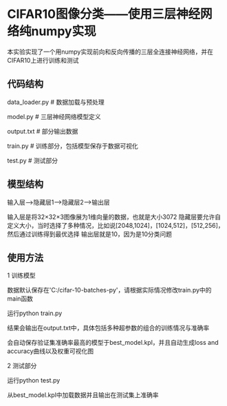 # CIFAR10图像分类——使用三层神经网络纯numpy实现
本实验实现了一个用numpy实现前向和反向传播的三层全连接神经网络，并在CIFAR10上进行训练和测试
## 代码结构
data_loader.py # 数据加载与预处理

model.py # 三层神经网络模型定义

output.txt # 部分输出数据

train.py # 训练部分，包括模型保存于数据可视化

test.py # 测试部分

## 模型结构
输入层-->隐藏层1-->隐藏层2-->输出层

输入层是将32×32×3图像展为1维向量的数据，也就是大小3072
隐藏层要允许自定义大小，当时选择了多种情况，比如说[2048,1024]，[1024,512]，[512,256]，然后通过训练得到最优选择
输出层就是10，因为是10分类问题

## 使用方法
1 训练模型

数据默认保存在'C:/cifar-10-batches-py'，请根据实际情况修改train.py中的main函数

运行python train.py

结果会输出在output.txt中，具体包括多种超参数的组合的训练情况与准确率

会自动保存验证集准确率最高的模型于best_model.kpl，并且自动生成loss and accuracy曲线以及权重可视化图

2 测试部分

运行python test.py

从best_model.kpl中加载数据并且输出在测试集上准确率









